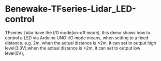 # Benewake-TFseries-Lidar_LED-control
TFseries Lidar have the I/O mode(on-off mode), this demo shows how to control a LED via Arduino UNO
I/O mode means, when setting to a fixed distance.
e.g. 2m, when the actual distance is ≤2m, it can set to output high level(3.3V);when the actual distance is >2m, it can set to output low level(0V);
